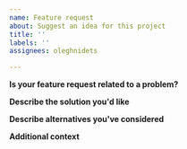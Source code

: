 ```yaml
---
name: Feature request
about: Suggest an idea for this project
title: ''
labels: ''
assignees: oleghnidets

---
```


**Is your feature request related to a problem?**
<!--- A clear and concise description of what the problem is. Ex. I'm always frustrated when [...] -->

**Describe the solution you'd like**
<!--- A clear and concise description of what you want to happen. -->

**Describe alternatives you've considered**
<!--- A clear and concise description of any alternative solutions or features you've considered. -->

**Additional context**
<!--- Add any other context or screenshots about the feature request here. -->

